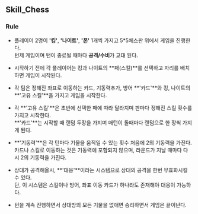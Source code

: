 ## Skill_Chess  
  
### Rule  
* 플레이어 2명이 **'킹'**, **'나이트'**, **'폰'** 1개씩 가지고 5*5체스판 위에서 게임을 진행한다.    
턴제 게임이며 턴이 종료될 때마다 **공격/수비**가 교대 된다.  
  
* 시작하기 전에 각 플레이어는 킹과 나이트의 **패(스킬)**를 선택하고 자리를 배치하면 게임이 시작된다.  
  
* 각 팀은 정해진 좌표로 이동하는 카드, 기동력추가, 방어 **'카드'**와 킹, 나이트의 **'고유 스킬'**을 가지고 게임을 시작한다.  
  
* 각 **'고유 스킬'**은 초반에 선택한 패에 따라 달라지며 판마다 정해진 스킬 횟수를 가지고 시작한다.    
**'카드'**는 시작할 때 랜덤 두장을 가지며 매턴이 돌때마다 랜덤으로 한 장씩 가지게 된다.  
  
* **'기동력'**은 각 턴마다 기물을 움직일 수 있는 횟수 처음에 2의 기동력을 가진다.    
카드나 스킬로 이동하는 것은 기동력에 포함되지 않으며, 라운드가 지날 때마다 다시 2의 기동력을 가진다.  
  
* 상대가 공격해올시, **'대응'**이라는 시스템으로 상대의 공격을 한번 무효화시킬 수 있다.    
단, 이 시스템은 스킬이나 방어, 좌표 이동 카드가 하나라도 존재해야 대응이 가능하다.  
  
* 턴을 계속 진행하면서 상대방의 모든 기물을 없애면 승리하면서 게임은 끝이난다.